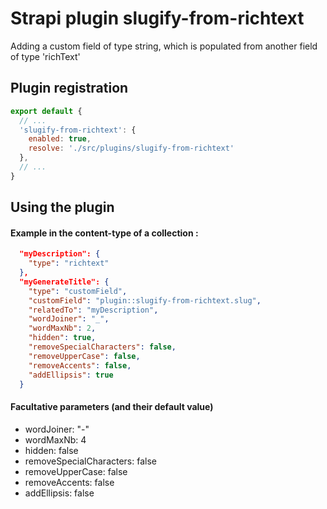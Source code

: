 # Strapi plugin slugify-from-richtext

Adding a custom field of type string, which is populated from another field of type 'richText'

## Plugin registration
```javascript
export default {
  // ...
  'slugify-from-richtext': {
    enabled: true,
    resolve: './src/plugins/slugify-from-richtext'
  },
  // ...
}
```

## Using the plugin

#### Example in the content-type of a collection :
``` json
  "myDescription": {
    "type": "richtext"
  },
  "myGenerateTitle": {
    "type": "customField",
    "customField": "plugin::slugify-from-richtext.slug",
    "relatedTo": "myDescription",
    "wordJoiner": "_",
    "wordMaxNb": 2,
    "hidden": true,
    "removeSpecialCharacters": false,
    "removeUpperCase": false,
    "removeAccents": false,
    "addEllipsis": true
  }
```

#### Facultative parameters (and their default value)
- wordJoiner: "-"
- wordMaxNb: 4
- hidden: false
- removeSpecialCharacters: false
- removeUpperCase: false
- removeAccents: false
- addEllipsis: false
